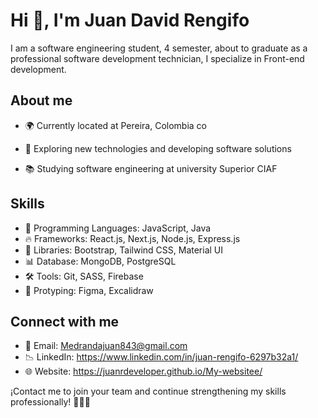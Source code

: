 # Hi 👋, I'm Juan David Rengifo 

I am a software engineering student, 4 semester, about to graduate as a professional software development technician, I specialize in Front-end development.


## About me

- 🌍 Currently located at Pereira, Colombia co</p>
- 🧐 Exploring new technologies and developing software solutions</p>
- 📚 Studying software engineering at university Superior CIAF</p>

## Skills

- 📌 Programming Languages: JavaScript, Java
- 🔥 Frameworks: React.js, Next.js, Node.js, Express.js
- 🔋 Libraries: Bootstrap, Tailwind CSS, Material UI
- 📊 Database: MongoDB, PostgreSQL
- 🛠️ Tools: Git, SASS, Firebase
- 🎨 Protyping: Figma, Excalidraw


## Connect with me

- 📩 Email: Medrandajuan843@gmail.com
- 📉 LinkedIn: https://www.linkedin.com/in/juan-rengifo-6297b32a1/
- 🌐 Website: https://juanrdeveloper.github.io/My-websitee/

¡Contact me to join your team and continue strengthening my skills professionally! 👨🏽‍💻
    
 
 




